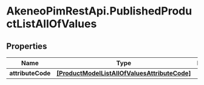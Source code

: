 # AkeneoPimRestApi.PublishedProductListAllOfValues

## Properties

Name | Type | Description | Notes
------------ | ------------- | ------------- | -------------
**attributeCode** | [**[ProductModelListAllOfValuesAttributeCode]**](ProductModelListAllOfValuesAttributeCode.md) |  | [optional] 


